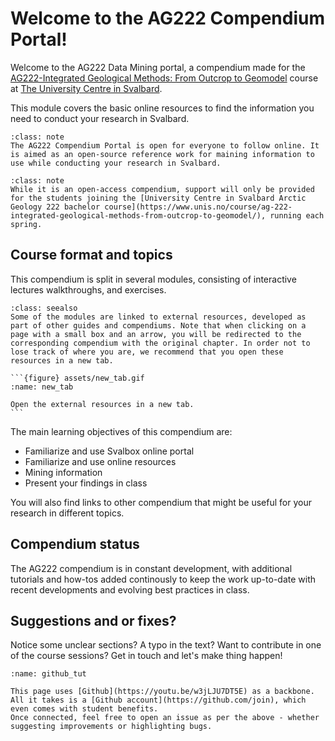 # Welcome to the AG222 Compendium Portal!
Welcome to the AG222 Data Mining portal, a compendium made for the [AG222-Integrated Geological Methods: From Outcrop to Geomodel](https://www.unis.no/course/ag-222-integrated-geological-methods-from-outcrop-to-geomodel/) course at [The University Centre in Svalbard](https://www.unis.no/).

This module covers the basic online resources to find the information you need to conduct your research in Svalbard.

```{admonition} Open access
:class: note
The AG222 Compendium Portal is open for everyone to follow online. It is aimed as an open-source reference work for maining information to use while conducting your research in Svalbard.
```

```{admonition} The University Centre in Svalbard
:class: note
While it is an open-access compendium, support will only be provided for the students joining the [University Centre in Svalbard Arctic Geology 222 bachelor course](https://www.unis.no/course/ag-222-integrated-geological-methods-from-outcrop-to-geomodel/), running each spring.
```

## Course format and topics
This compendium is split in several modules, consisting of interactive lectures walkthroughs, and exercises.

````{admonition} Exernal resources
:class: seealso
Some of the modules are linked to external resources, developed as part of other guides and compendiums. Note that when clicking on a page with a small box and an arrow, you will be redirected to the corresponding compendium with the original chapter. In order not to lose track of where you are, we recommend that you open these resources in a new tab.

```{figure} assets/new_tab.gif
:name: new_tab

Open the external resources in a new tab.
```
````

The main learning objectives of this compendium are:

- Familiarize and use Svalbox online portal
- Familiarize and use online resources
- Mining information 
- Present your findings in class

You will also find links to other compendium that might be useful for your research in different topics.

## Compendium status
The AG222 compendium is in constant development, with additional tutorials and how-tos added continously to keep the work up-to-date with recent developments and evolving best practices in class.

## Suggestions and or fixes?
Notice some unclear sections? A typo in the text? Want to contribute in one of the course sessions? Get in touch and let's make thing happen!

```{figure} assets/github_tut.gif
:name: github_tut

This page uses [Github](https://youtu.be/w3jLJU7DT5E) as a backbone.
All it takes is a [Github account](https://github.com/join), which even comes with student benefits.
Once connected, feel free to open an issue as per the above - whether suggesting improvements or highlighting bugs.
```
